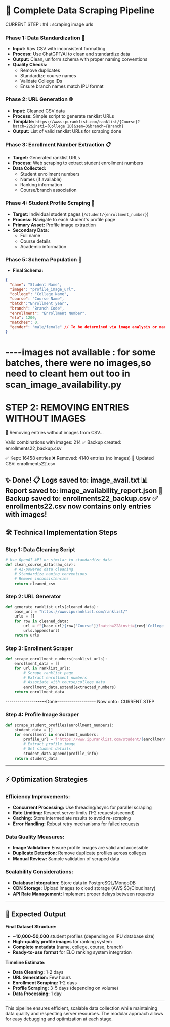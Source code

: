 # 🚀 Complete Data Scraping Pipeline


CURRENT STEP : #4 : scraping image urls
### **Phase 1: Data Standardization** 🔧
- **Input:** Raw CSV with inconsistent formatting
- **Process:** Use ChatGPT/AI to clean and standardize data
- **Output:** Clean, uniform schema with proper naming conventions
- **Quality Checks:** 
  - Remove duplicates
  - Standardize course names
  - Validate College IDs
  - Ensure branch names match IPU format

### **Phase 2: URL Generation** 🌐
- **Input:** Cleaned CSV data
- **Process:** Simple script to generate ranklist URLs
- **Template:** `https://www.ipuranklist.com/ranklist/{Course}?batch=22&insti={College ID}&sem=0&branch={Branch}`
- **Output:** List of valid ranklist URLs for scraping
done


### **Phase 3: Enrollment Number Extraction** 📋
- **Target:** Generated ranklist URLs
- **Process:** Web scraping to extract student enrollment numbers
- **Data Collected:**
  - Student enrollment numbers
  - Names (if available)
  - Ranking information
  - Course/branch association

### **Phase 4: Student Profile Scraping** 👤
- **Target:** Individual student pages (`/student/{enrollment_number}`)
- **Process:** Navigate to each student's profile page
- **Primary Asset:** Profile image extraction
- **Secondary Data:** 
  - Full name
  - Course details
  - Academic information

### **Phase 5: Schema Population** 💾
- **Final Schema:**
```json
{
  "name": "Student Name",
  "image": "profile_image_url",
  "college": "College Name",
  "course": "Course Name",
  "batch":"Enrollment year",
  "branch": "Branch Code",
  "enrollment": "Enrollment Number",
  "elo": 1200,
  "matches": 0,
  "gender": "male/female" // To be determined via image analysis or manual classification
}
```


----images not available : 
for some batches, there were no images,so need to cleant hem out too in scan_image_availability.py
============================================================
STEP 2: REMOVING ENTRIES WITHOUT IMAGES
============================================================


🔧 Removing entries without images from CSV...

Valid combinations with images: 214
✅ Backup created: enrollments22_backup.csv

✅ Kept: 16458 entries
❌ Removed: 4140 entries (no images)
📄 Updated CSV: enrollments22.csv

✨ Done!
📋 Logs saved to: image_avail.txt
📊 Report saved to: image_availability_report.json
💾 Backup saved to: enrollments22_backup.csv
✅ enrollments22.csv now contains only entries with images!
---

## 🛠 Technical Implementation Steps

### **Step 1: Data Cleaning Script**
```python
# Use OpenAI API or similar to standardize data
def clean_course_data(raw_csv):
    # AI-powered data cleaning
    # Standardize naming conventions
    # Remove inconsistencies
    return cleaned_csv
```

### **Step 2: URL Generator**
```python
def generate_ranklist_urls(cleaned_data):
    base_url = "https://www.ipuranklist.com/ranklist/"
    urls = []
    for row in cleaned_data:
        url = f"{base_url}{row['Course']}?batch=22&insti={row['College ID']}&sem=0&branch={row['Branch']}"
        urls.append(url)
    return urls
```

### **Step 3: Enrollment Scraper**
```python
def scrape_enrollment_numbers(ranklist_urls):
    enrollment_data = []
    for url in ranklist_urls:
        # Scrape ranklist page
        # Extract enrollment numbers
        # Associate with course/college data
        enrollment_data.extend(extracted_numbers)
    return enrollment_data
```

--------------------Done-------------------
Now onto : 
CURRENT STEP
### **Step 4: Profile Image Scraper**
```python
def scrape_student_profiles(enrollment_numbers):
    student_data = []
    for enrollment in enrollment_numbers:
        profile_url = f"https://www.ipuranklist.com/student/{enrollment}"
        # Extract profile image
        # Get student details
        student_data.append(profile_info)
    return student_data
```

---

## ⚡ Optimization Strategies

### **Efficiency Improvements:**
- **Concurrent Processing:** Use threading/async for parallel scraping
- **Rate Limiting:** Respect server limits (1-2 requests/second)
- **Caching:** Store intermediate results to avoid re-scraping
- **Error Handling:** Robust retry mechanisms for failed requests

### **Data Quality Measures:**
- **Image Validation:** Ensure profile images are valid and accessible
- **Duplicate Detection:** Remove duplicate profiles across colleges
- **Manual Review:** Sample validation of scraped data

### **Scalability Considerations:**
- **Database Integration:** Store data in PostgreSQL/MongoDB
- **CDN Storage:** Upload images to cloud storage (AWS S3/Cloudinary)
- **API Rate Management:** Implement proper delays between requests

---

## 🎯 Expected Output

**Final Dataset Structure:**
- **~10,000-50,000** student profiles (depending on IPU database size)
- **High-quality profile images** for ranking system
- **Complete metadata** (name, college, course, branch)
- **Ready-to-use format** for ELO ranking system integration

**Timeline Estimate:**
- **Data Cleaning:** 1-2 days
- **URL Generation:** Few hours
- **Enrollment Scraping:** 1-2 days
- **Profile Scraping:** 3-5 days (depending on volume)
- **Data Processing:** 1 day

---

This pipeline ensures efficient, scalable data collection while maintaining data quality and respecting server resources. The modular approach allows for easy debugging and optimization at each stage.